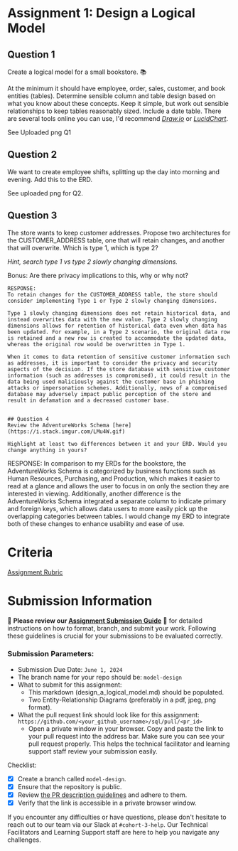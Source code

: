 # Assignment 1: Design a Logical Model

## Question 1
Create a logical model for a small bookstore. 📚

At the minimum it should have employee, order, sales, customer, and book entities (tables). Determine sensible column and table design based on what you know about these concepts. Keep it simple, but work out sensible relationships to keep tables reasonably sized. Include a date table. There are several tools online you can use, I'd recommend [_Draw.io_](https://www.drawio.com/) or [_LucidChart_](https://www.lucidchart.com/pages/).

See Uploaded png Q1

## Question 2
We want to create employee shifts, splitting up the day into morning and evening. Add this to the ERD.

See uploaded png for Q2. 

## Question 3
The store wants to keep customer addresses. Propose two architectures for the CUSTOMER_ADDRESS table, one that will retain changes, and another that will overwrite. Which is type 1, which is type 2?

_Hint, search type 1 vs type 2 slowly changing dimensions._

Bonus: Are there privacy implications to this, why or why not?
```
RESPONSE: 
To retain changes for the CUSTOMER_ADDRESS table, the store should consider implementing Type 1 or Type 2 slowly changing dimensions. 

Type 1 slowly changing dimensions does not retain historical data, and instead overwrites data with the new value. Type 2 slowly changing dimensions allows for retention of historical data even when data has been updated. For example, in a Type 2 scenario, the original data row is retained and a new row is created to accommodate the updated data, whereas the original row would be overwritten in Type 1. 

When it comes to data retention of sensitive customer information such as addresses, it is important to consider the privacy and security aspects of the decision. If the store database with sensitive customer information (such as addresses is compromised), it could result in the data being used maliciously against the customer base in phishing attacks or impersonation schemes. Additionally, news of a compromised database may adversely impact public perception of the store and result in defamation and a decreased customer base. 


## Question 4
Review the AdventureWorks Schema [here](https://i.stack.imgur.com/LMu4W.gif)

Highlight at least two differences between it and your ERD. Would you change anything in yours?
```
RESPONSE: 
In comparison to my ERDs for the bookstore, the AdventureWorks Schema is categorized by business functions such as Human Resources, Purchasing, and Production, which makes it easier to read at a glance and allows the user to focus in on only the section they are interested in viewing. Additionally, another difference is the AdventureWorks Schema integrated a separate column to indicate primary and foreign keys, which allows data users to more easily pick up the overlapping categories between tables. I would change my ERD to integrate both of these changes to enhance usability and ease of use.


# Criteria

[Assignment Rubric](./assignment_rubric.md)

# Submission Information

🚨 **Please review our [Assignment Submission Guide](https://github.com/UofT-DSI/onboarding/blob/main/onboarding_documents/submissions.md)** 🚨 for detailed instructions on how to format, branch, and submit your work. Following these guidelines is crucial for your submissions to be evaluated correctly.

### Submission Parameters:
* Submission Due Date: `June 1, 2024`
* The branch name for your repo should be: `model-design`
* What to submit for this assignment:
    * This markdown (design_a_logical_model.md) should be populated.
    * Two Entity-Relationship Diagrams (preferably in a pdf, jpeg, png format).
* What the pull request link should look like for this assignment: `https://github.com/<your_github_username>/sql/pull/<pr_id>`
    * Open a private window in your browser. Copy and paste the link to your pull request into the address bar. Make sure you can see your pull request properly. This helps the technical facilitator and learning support staff review your submission easily.

Checklist:
- [x] Create a branch called `model-design`.
- [x] Ensure that the repository is public.
- [x] Review [the PR description guidelines](https://github.com/UofT-DSI/onboarding/blob/main/onboarding_documents/submissions.md#guidelines-for-pull-request-descriptions) and adhere to them.
- [x] Verify that the link is accessible in a private browser window.

If you encounter any difficulties or have questions, please don't hesitate to reach out to our team via our Slack at `#cohort-3-help`. Our Technical Facilitators and Learning Support staff are here to help you navigate any challenges.
